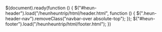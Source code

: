 $(document).ready(function () {
  $("#heun-header").load("/heunheuntrip/html/header.html", function () {
    $(".heun-header-nav").removeClass("navbar-over absolute-top");
  });
  $("#heun-footer").load("/heunheuntrip/html/footer.html");
})


<link href="../../lib/bootstrap/css/bootstrap.min.css" rel="stylesheet">
<link href="../../lib/font-awesome/css/font-awesome.min.css" rel="stylesheet">
<link href="../../lib/animate.css" rel="stylesheet">
<link href="../../lib/selectric/selectric.css" rel="stylesheet">
<link href="../../lib/aos/aos.css" rel="stylesheet">
<link href="../../lib/Magnific-Popup/magnific-popup.css" rel="stylesheet">
<link href="../../css/style.css" rel="stylesheet">

<script src="../../lib/jquery-3.2.1.min.js"></script>
<script src="../../lib/popper.min.js"></script>
<script src="../../lib/bootstrap/js/bootstrap.min.js"></script>
<script src="../../lib/selectric/jquery.selectric.js"></script>
<script src="../../lib/aos/aos.js"></script>
<script src="../../lib/Magnific-Popup/jquery.magnific-popup.min.js"></script>
<script src="../../lib/sticky-sidebar/ResizeSensor.min.js"></script>
<script src="../../lib/sticky-sidebar/theia-sticky-sidebar.min.js"></script>
<script src="../../lib/lib.js"></script>
<script src="https://cdn.jsdelivr.net/npm/sweetalert2@8"></script>

<div id='heun-header'></div> 

<div id='heun-footer'></div>
  <script src='signin.js'></script>
